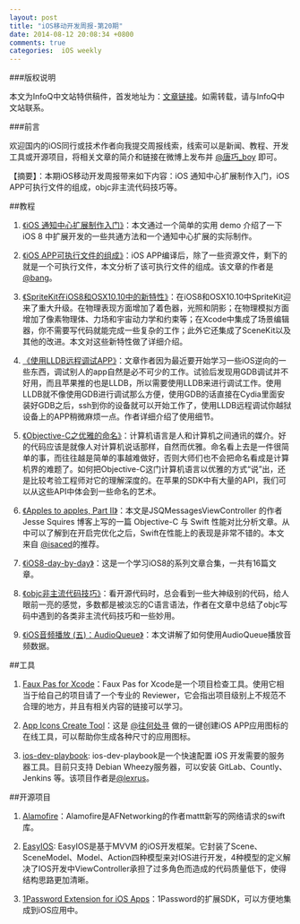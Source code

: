 ```yaml
---
layout: post
title: "iOS移动开发周报-第20期"
date: 2014-08-12 20:08:34 +0800
comments: true
categories:  iOS weekly
---
```


###版权说明

本文为InfoQ中文站特供稿件，首发地址为：[文章链接](http://www.infoq.com/cn/news/2014/08/ios-notification-center)。如需转载，请与InfoQ中文站联系。

###前言

欢迎国内的iOS同行或技术作者向我提交周报线索，线索可以是新闻、教程、开发工具或开源项目，将相关文章的简介和链接在微博上发布并 [@唐巧_boy](http://weibo.com/tangqiaoboy) 即可。

【摘要】：本期iOS移动开发周报带来如下内容：iOS 通知中心扩展制作入门，iOS APP可执行文件的组成，objc非主流代码技巧等。

##教程

 1. [《iOS 通知中心扩展制作入门》](http://onevcat.com/2014/08/notification-today-widget/)：本文通过一个简单的实用 demo 介绍了一下 iOS 8 中扩展开发的一些共通方法和一个通知中心扩展的实际制作。

 1. [《iOS APP可执行文件的组成》](http://blog.cnbang.net/tech/2296/)：iOS APP编译后，除了一些资源文件，剩下的就是一个可执行文件，本文分析了该可执行文件的组成。该文章的作者是 [@bang](http://weibo.com/bang)。

 1. [《SpriteKit在iOS8和OSX10.10中的新特性》](http://yulingtianxia.com/blog/2014/08/08/spritekitzai-ios8he-osx10-dot-10zhong-de-xin-te-xing/#jtss-tsina)：在iOS8和OSX10.10中SpriteKit迎来了重大升级。在物理表现方面增加了着色器，光照和阴影；在物理模拟方面增加了像素物理体、力场和宇宙动力学和约束等；在Xcode中集成了场景编辑器，你不需要写代码就能完成一些复杂的工作；此外它还集成了SceneKit以及其他的改进。本文对这些新特性做了详细介绍。

 1. [《使用LLDB远程调试APP》](http://billwang1990.github.io/blog/2014/08/07/remote-use-lldb/)：文章作者因为最近要开始学习一些iOS逆向的一些东西，调试别人的app自然是必不可少的工作。试验后发现用GDB调试并不好用，而且苹果推的也是LLDB，所以需要使用LLDB来进行调试工作。使用LLDB就不像使用GDB进行调试那么方便，使用GDB的话直接在Cydia里面安装好GDB之后，ssh到你的设备就可以开始工作了，使用LLDB远程调试你越狱设备上的APP稍微麻烦一点。作者详细介绍了使用细节。

 1. [《Objective-C之优雅的命名》](http://blog.xcodev.com/archives/objective-c-naming/)：计算机语言是人和计算机之间通讯的媒介。好的代码应该是就像人对计算机说话那样，自然而优雅。命名看上去是一件很简单的事，而往往越是简单的事越难做好，否则大师们也不会把命名看成是计算机界的难题了。如何把Objective-C这门计算机语言以优雅的方式“说”出，还是比较考验工程师对它的理解深度的。在苹果的SDK中有大量的API，我们可以从这些API中体会到一些命名的艺术。

 1. [《Apples to apples, Part II》](http://www.jessesquires.com/apples-to-apples-part-two/)：本文是JSQMessagesViewController 的作者 Jesse Squires 博客上写的一篇 Objective-C 与 Swift 性能对比分析文章。从中可以了解到在开启完优化之后，Swift在性能上的表现是非常不错的。本文来自 [@isaced](http://weibo.com/u/2034474825)的推荐。

 1. [《iOS8-day-by-day》](https://github.com/ShinobiControls/iOS8-day-by-day)：这是一个学习iOS8的系列文章合集，一共有16篇文章。

 1. [《objc非主流代码技巧》](http://blog.sunnyxx.com/2014/08/02/objc-weird-code/)：看开源代码时，总会看到一些大神级别的代码，给人眼前一亮的感觉，多数都是被淡忘的C语言语法，作者在文章中总结了objc写码中遇到的各类非主流代码技巧和一些妙用。

 1. [《iOS音频播放 (五)：AudioQueue》](http://msching.github.io/blog/2014/08/02/audio-in-ios-5/)：本文讲解了如何使用AudioQueue播放音频数据。

##工具

 1. [Faux Pas for Xcode](http://fauxpasapp.com/)：Faux Pas for Xcode是一个项目检查工具。使用它相当于给自己的项目请了一个专业的 Reviewer，它会指出项目级别上不规范不合理的地方，并且有相关内容的链接可以学习。

 1. [App Icons Create Tool](http://ios.b2mp.cn/tools)：这是  [@往何处寻](http://weibo.com/helou?from=usercardnew) 做的一键创建iOS APP应用图标的在线工具，可以帮助你生成各种尺寸的应用图标。

 1. [ios-dev-playbook](https://github.com/lexrus/ios-dev-playbook): ios-dev-playbook是一个快速配置 iOS 开发需要的服务器工具。目前只支持 Debian Wheezy服务器，可以安装 GitLab、Countly、Jenkins 等。该项目作者是[@lexrus](https://twitter.com/lexrus)。

##开源项目

 1. [Alamofire](https://github.com/Alamofire/Alamofire)：Alamofire是AFNetworking的作者mattt新写的网络请求的swift库。

 1. [EasyIOS](http://www.oschina.net/p/easyios): EasyIOS是基于MVVM 的iOS开发框架。它封装了Scene、SceneModel、Model、Action四种模型来对IOS进行开发，4种模型的定义解决了IOS开发中ViewController承担了过多角色而造成的代码质量低下，使得结构思路更加清晰。
 
 1. [1Password Extension for iOS Apps](https://github.com/AgileBits/onepassword-app-extension)：1Password的扩展SDK，可以方便地集成到iOS应用中。

